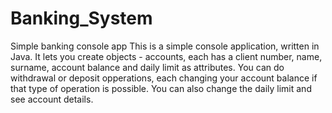 # Banking_System
Simple banking console app
This is a simple console application, written in Java. It lets you create objects - accounts, each has a client number, name, surname, account balance and daily limit as attributes. You can do withdrawal or deposit opperations, each changing your account balance if that type of operation is possible. You can also change the daily limit and see account details.

